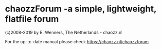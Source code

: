 # chaozzForum -a simple, lightweight, flatfile forum
(c)2008-2019 by E. Wenners, The Netherlands - chaozz.nl

For the up-to-date manual please check https://chaozz.nl/chaozzforum